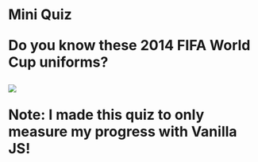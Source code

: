 <h1>Mini Quiz</hi>
<p>Do you know these 2014 FIFA World Cup uniforms?</p>
<img src="https://ibb.co/wR8BwCv">
<p>Note: I made this quiz to only measure my progress with Vanilla JS! </p>